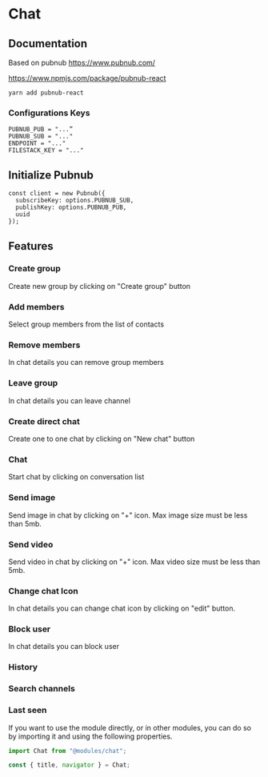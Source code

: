 # Chat

## Documentation

Based on pubnub https://www.pubnub.com/

https://www.npmjs.com/package/pubnub-react

```
yarn add pubnub-react
```
### Configurations Keys
```
PUBNUB_PUB = "...”
PUBNUB_SUB = "..."
ENDPOINT = "..."
FILESTACK_KEY = "..."
```

## Initialize Pubnub
```
const client = new Pubnub({
  subscribeKey: options.PUBNUB_SUB,
  publishKey: options.PUBNUB_PUB,
  uuid
});
```
## Features

### Create group
Create new group by clicking on "Create group" button
### Add members
Select group members from the list of contacts
### Remove members
In chat details you can remove group members
### Leave group
In chat details you can leave channel
### Create direct chat
Create one to one chat by clicking on "New chat" button
### Chat
Start chat by clicking on conversation list
### Send image
Send image in chat by clicking on "+" icon. Max image size must be less than 5mb.
### Send video
Send video in chat by clicking on "+" icon. Max video size must be less than 5mb.
### Change chat Icon
In chat details you can change chat icon by clicking on "edit" button.
### Block user
In chat details you can block user
### History
### Search channels
### Last seen

If you want to use the module directly, or in other modules, you can do so by importing it and using the following properties.

```javascript
import Chat from "@modules/chat";

const { title, navigator } = Chat;
```